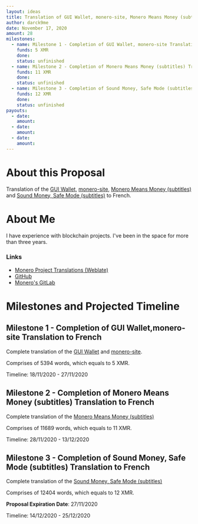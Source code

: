 ```yaml
---
layout: ideas
title: Translation of GUI Wallet, monero-site, Monero Means Money (subtitles), Sound Money, Safe Mode (subtitles) to French.
author: darck9me
date: November 17, 2020
amount: 28
milestones:
  - name: Milestone 1 - Completion of GUI Wallet, monero-site Translation to French
    funds: 5 XMR
    done:
    status: unfinished
  - name: Milestone 2 - Completion of Monero Means Money (subtitles) Translation to French
    funds: 11 XMR
    done:
    status: unfinished
  - name: Milestone 3 - Completion of Sound Money, Safe Mode (subtitles) Translation to French
    funds: 12 XMR
    done:
    status: unfinished
payouts:
  - date:
    amount:
  - date:
    amount:
  - date:
    amount:
---
```


# About this Proposal

Translation of the [GUI Wallet](https://translate.getmonero.org/projects/monero/gui-wallet/), [monero-site](https://translate.getmonero.org/projects/getmonero/monero-site/), [Monero Means Money (subtitles)](https://translate.getmonero.org/projects/community/monero-means-money/) and [Sound Money, Safe Mode (subtitles)](https://translate.getmonero.org/projects/community/sound-money-safe-mode-subtitles/) to French.

# About Me

I have experience with blockchain projects. I've been in the space for more than three years.

### Links

- [Monero Project Translations (Weblate)](https://translate.getmonero.org/user/darckme/)
- [GitHub](https://github.com/darckme)
- [Monero's GitLab](https://repo.getmonero.org/darckme)

# Milestones and Projected Timeline

## Milestone 1 - Completion of GUI Wallet,monero-site Translation to French

Complete translation of the [GUI Wallet](https://translate.getmonero.org/projects/monero/gui-wallet/) and [monero-site](https://translate.getmonero.org/projects/getmonero/monero-site/).

Comprises of 5394 words, which equals to 5 XMR.

Timeline: 18/11/2020 - 27/11/2020

## Milestone 2 - Completion of Monero Means Money (subtitles) Translation to French

Complete translation of the [Monero Means Money (subtitles)](https://translate.getmonero.org/projects/community/monero-means-money/)

Comprises of 11689 words, which equals to 11 XMR.

Timeline: 28/11/2020 - 13/12/2020

## Milestone 3 - Completion of Sound Money, Safe Mode (subtitles) Translation to French

Complete translation of the [Sound Money, Safe Mode (subtitles)](https://translate.getmonero.org/projects/community/sound-money-safe-mode-subtitles/)

Comprises of 12404 words, which equals to 12 XMR.

**Proposal Expiration Date**: 27/11/2020

Timeline: 14/12/2020 - 25/12/2020